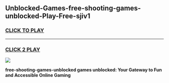 
## Unblocked-Games-free-shooting-games-unblocked-Play-Free-sjiv1
<h3>
<a href="https://premium76.site?title=free-shooting-games-unblocked&ref=15A">CLICK TO PLAY</a></h3>
<hr>

<h3>
<a href="https://premium76.site?title=free-shooting-games-unblocked&ref=15A">CLICK 2 PLAY</a>
  
</h3>

<a href="https://premium76.site?title=free-shooting-games-unblocked&ref=15A"><img src="https://clearcache.store/games.png"></a>


**free-shooting-games-unblocked games unblocked: Your Gateway to Fun and Accessible Online Gaming**
